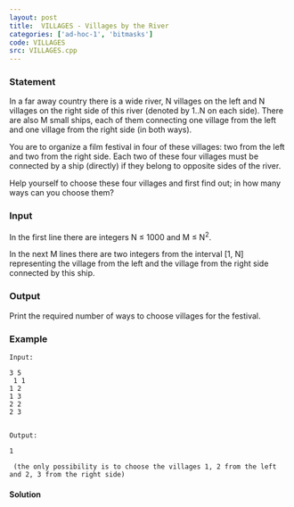 ```yaml
---
layout: post
title:  VILLAGES - Villages by the River
categories: ['ad-hoc-1', 'bitmasks']
code: VILLAGES
src: VILLAGES.cpp
---
```


### **Statement**

In a far away country there is a wide river, N villages on the left and N
villages on the right side of this river (denoted by 1..N on each side). There
are also M small ships, each of them connecting one village from the left and
one village from the right side (in both ways).

You are to organize a film festival in four of these villages: two from the
left and two from the right side. Each two of these four villages must be
connected by a ship (directly) if they belong to opposite sides of the river.

Help yourself to choose these four villages and first find out; in how many
ways can you choose them?

### Input

In the first line there are integers N ≤ 1000 and M ≤ N<sup>2</sup>.

In the next M lines there are two integers from the interval [1, N]
representing the village from the left and the village from the right side
connected by this ship.

### Output

Print the required number of ways to choose villages for the festival.

### Example

    
    
    Input:
    3 5  
     1 1  
    1 2  
    1 3  
    2 2  
    2 3  
    
    Output:
    1  
      
     (the only possibility is to choose the villages 1, 2 from the left and 2, 3 from the right side)



#### **Solution**




